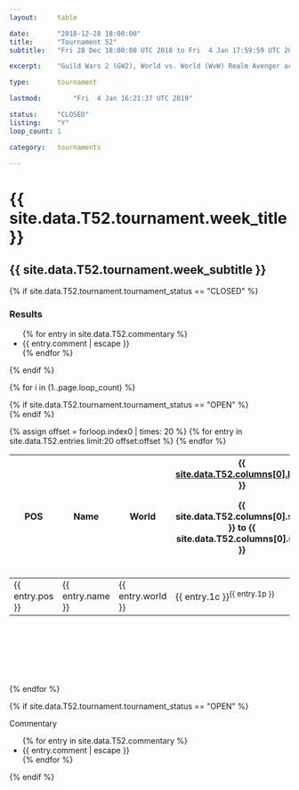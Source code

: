 ```yaml
---
layout:     table

date: 		"2018-12-28 18:00:00"
title: 		"Tournament 52"
subtitle: 	"Fri 28 Dec 18:00:00 UTC 2018 to Fri  4 Jan 17:59:59 UTC 2019"

excerpt:    "Guild Wars 2 (GW2), World vs. World (WvW) Realm Avenger achivement Tournament. \"Every Kill Counts\""

type:       tournament

lastmod: 		"Fri  4 Jan 16:21:37 UTC 2019"

status:     "CLOSED"
listing:    "Y"
loop_count: 1

category:   tournaments

---
```

<div class="table_header">
  <h1>{{ site.data.T52.tournament.week_title }}</h1>
  <h2>{{ site.data.T52.tournament.week_subtitle }}</h2>
</div>

{% if site.data.T52.tournament.tournament_status == "CLOSED" %} 
<div class="commentary">
  <h3>Results</h3>
  <ul>
    {% for entry in site.data.T52.commentary %}
    <li class="commentary_list">{{ entry.comment | escape }}</li>
    {% endfor %}
  </ul>
</div>
{% endif %}


{% for i in (1..page.loop_count) %}

{% if site.data.T52.tournament.tournament_status == "OPEN" %} 
<br>
{% endif %}

<table class="week_table">
  <colgroup>
    <col style="width:18px">
    <col style="width:55px">
    <col style="width:55px">
    <col style="width:14px">
    <col style="width:14px">
    <col style="width:14px">
    <col style="width:14px">
    <col style="width:14px">
    <col style="width:14px">
    <col style="width:14px">
    <col style="width:18px">
  </colgroup>
  <thead>
    <tr>
      <th>POS</th>
      <th class="AlignLeft">Name</th>
      <th class="AlignLeft">World</th>
      <th><div class="label"><a href="{{ site.data.T52.columns[0].url }}">{{ site.data.T52.columns[0].label }}</a><p class="onhover">{{ site.data.T52.columns[0].start }} to {{ site.data.T52.columns[0].stop }}</p></div>​</th>
      <th><div class="label"><a href="{{ site.data.T52.columns[1].url }}">{{ site.data.T52.columns[1].label }}</a><p class="onhover">{{ site.data.T52.columns[1].start }} to {{ site.data.T52.columns[1].stop }}</p></div>​</th>
      <th><div class="label"><a href="{{ site.data.T52.columns[2].url }}">{{ site.data.T52.columns[2].label }}</a><p class="onhover">{{ site.data.T52.columns[2].start }} to {{ site.data.T52.columns[2].stop }}</p></div>​</th>
      <th><div class="label"><a href="{{ site.data.T52.columns[3].url }}">{{ site.data.T52.columns[3].label }}</a><p class="onhover">{{ site.data.T52.columns[3].start }} to {{ site.data.T52.columns[3].stop }}</p></div>​</th>
      <th><div class="label"><a href="{{ site.data.T52.columns[4].url }}">{{ site.data.T52.columns[4].label }}</a><p class="onhover">{{ site.data.T52.columns[4].start }} to {{ site.data.T52.columns[4].stop }}</p></div>​</th>
      <th><div class="label"><a href="{{ site.data.T52.columns[5].url }}">{{ site.data.T52.columns[5].label }}</a><p class="onhover">{{ site.data.T52.columns[5].start }} to {{ site.data.T52.columns[5].stop }}</p></div>​</th>
      <th><div class="label"><a href="{{ site.data.T52.columns[6].url }}">{{ site.data.T52.columns[6].label }}</a><p class="onhover">{{ site.data.T52.columns[6].start }} to {{ site.data.T52.columns[6].stop }}</p></div>​</th>
      <th>Total</th>
    </tr>
  </thead>
  {% assign offset = forloop.index0 | times: 20 %}
  <tbody>
    {% for entry in site.data.T52.entries limit:20 offset:offset %}
      <tr>
        <td class="pl{{ entry.pos }}">{{ entry.pos }}</td>
        <td class="AlignLeft">{{ entry.name }}</td>
        <td class="AlignLeft">{{ entry.world }}</td>
        <td class="pl{{ entry.1p }}">{{ entry.1c }}<sup>{{ entry.1p }}</sup></td>
        <td class="pl{{ entry.2p }}">{{ entry.2c }}<sup>{{ entry.2p }}</sup></td>
        <td class="pl{{ entry.3p }}">{{ entry.3c }}<sup>{{ entry.3p }}</sup></td>
        <td class="pl{{ entry.4p }}">{{ entry.4c }}<sup>{{ entry.4p }}</sup></td>
        <td class="pl{{ entry.5p }}">{{ entry.5c }}<sup>{{ entry.5p }}</sup></td>
        <td class="pl{{ entry.6p }}">{{ entry.6c }}<sup>{{ entry.6p }}</sup></td>
        <td class="pl{{ entry.7p }}">{{ entry.7c }}<sup>{{ entry.7p }}</sup></td>
        <td>{{ entry.total }}</td>
      </tr>
    {% endfor %}  
  </tbody>
</table>
<div class="leaderboard">
  <script async src="//pagead2.googlesyndication.com/pagead/js/adsbygoogle.js"></script>
  <!-- 728x90 -->
  <ins class="adsbygoogle"
       style="display:inline-block;width:728px;height:90px"
       data-ad-client="ca-pub-3274917281288240"
       data-ad-slot="3870538733"></ins>
  <script>
  (adsbygoogle = window.adsbygoogle || []).push({});
  </script>  
</div>
<br />
{% endfor %}

{% if site.data.T52.tournament.tournament_status == "OPEN" %} 
<div class="commentary">
  <span class="commentary_title">Commentary</span>
  <ul>
    {% for entry in site.data.T52.commentary %}
    <li class="commentary_list">{{ entry.comment | escape }}</li>
    {% endfor %}
  </ul>
</div>
{% endif %}




